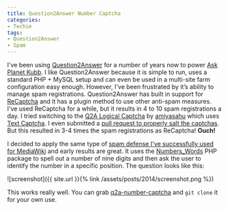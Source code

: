 ```yaml
---
title: Question2Answer Number Captcha
categories:
- Techie
tags:
- Question2Answer
- Spam
---
```


I've been using [Question2Answer](http://www.question2answer.org) for a number of years now to power [Ask Planet Kubb](http://ask.planetkubb.com). I like Question2Answer because it is simple to run, uses a standard PHP + MySQL setup and can even be used in a multi-site farm configuration easy enough. However, I've been frustrated by it’s ability to manage spam registrations.
Question2Answer has built in support for [ReCaptcha](http://www.google.com/recaptcha/intro/index.html) and it has a plugin method to use other anti-spam measures. I've used ReCaptcha for a while, but it results in 4 to 10 spam registrations a day. I tried switching to the [Q2A Logical Captcha](https://github.com/amiyasahu/q2a-logical-captcha) by [amiyasahu](https://github.com/amiyasahu/) which uses [Text Captcha](http://textcaptcha.com). I even submitted a [pull request to properly salt the captchas](https://github.com/amiyasahu/q2a-logical-captcha/pull/2). But this resulted in 3-4 times the spam registrations as ReCaptcha! **Ouch!**

I decided to apply the same type of [spam defense I've successfully used for MediaWiki](/thingelstad/updated-dynamic-questy-captchas) and early results are great. It uses the [Numbers_Words](http://pear.php.net/package-info.php?package=Numbers_Words) PHP package to spell out a number of nine digits and then ask the user to identify the number in a specific position. The question looks like this:

![screenshot]({{ site.url }}{% link /assets/posts/2014/screenshot.png %})

This works really well. You can grab [q2a-number-captcha](https://github.com/thingles/q2a-number-captcha) and `git clone` it for your own use.
